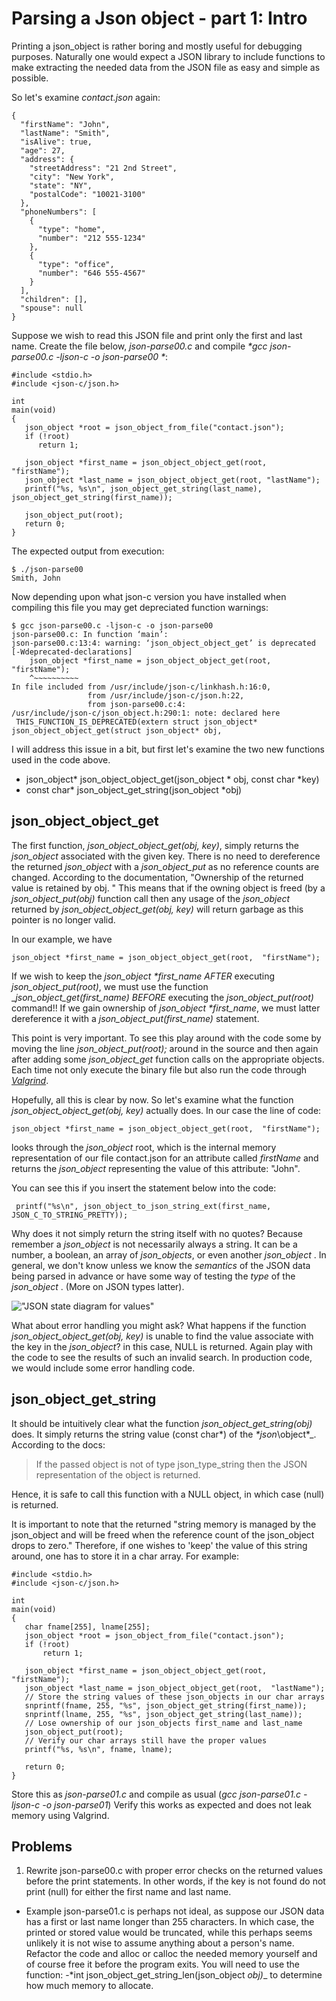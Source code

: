 # Parsing a Json object - part 1: Intro

Printing a json\_object is rather boring and mostly useful for debugging purposes. Naturally one would expect a JSON library to include functions to make extracting the needed data from the JSON file as easy and simple as possible.

So let's examine _*contact.json*_ again:

```
{
  "firstName": "John",
  "lastName": "Smith",
  "isAlive": true,
  "age": 27,
  "address": {
    "streetAddress": "21 2nd Street",
    "city": "New York",
    "state": "NY",
    "postalCode": "10021-3100"
  },
  "phoneNumbers": [
    {
      "type": "home",
      "number": "212 555-1234"
    },
    {
      "type": "office",
      "number": "646 555-4567"
    }
  ],
  "children": [],
  "spouse": null
}
```
Suppose we wish to read this JSON file and print only the first and last name. Create the file below, _*json-parse00.c*_ and compile _*gcc json-parse00.c -ljson-c -o json-parse00 *_:

```
#include <stdio.h>
#include <json-c/json.h>

int
main(void)
{
   json_object *root = json_object_from_file("contact.json");
   if (!root)
      return 1;

   json_object *first_name = json_object_object_get(root, "firstName");
   json_object *last_name = json_object_object_get(root, "lastName");
   printf("%s, %s\n", json_object_get_string(last_name), json_object_get_string(first_name));

   json_object_put(root);
   return 0;
}
```

The expected output from execution:

```
$ ./json-parse00
Smith, John

```

Now depending upon what json-c version you have installed when compiling this file you may get depreciated function warnings:

```
$ gcc json-parse00.c -ljson-c -o json-parse00
json-parse00.c: In function ‘main’:
json-parse00.c:13:4: warning: ‘json_object_object_get’ is deprecated [-Wdeprecated-declarations]
    json_object *first_name = json_object_object_get(root,  "firstName");
    ^~~~~~~~~~~
In file included from /usr/include/json-c/linkhash.h:16:0,
                 from /usr/include/json-c/json.h:22,
                 from json-parse00.c:4:
/usr/include/json-c/json_object.h:290:1: note: declared here
 THIS_FUNCTION_IS_DEPRECATED(extern struct json_object* json_object_object_get(struct json_object* obj,

```

I will address this issue in a bit, but first let's examine the two new functions used in the code above.

- json_object\* json\_object\_object\_get(json_object \* obj, const char \*key)
- const char\* json_object_get_string(json_object \*obj)


## json_object_object_get
The first function, _*json\_object\_object\_get(obj, key)*_, simply returns the _*json_object*_ associated with the given key. There is no need to dereference the returned _*json_object*_ with a _*json_object_put*_ as no reference counts are changed. According to the documentation, "Ownership of the returned value is retained by obj. " This means that if the owning object is freed (by a  _*json_object_put(obj)*_ function call then any usage of the _*json_object*_  returned by
 _*json_object_object_get(obj, key)*_ will return garbage as this pointer is no longer valid.

In our example, we have

```
json_object *first_name = json_object_object_get(root,  "firstName");
```

If we wish to keep the _*json_object \*first_name*_  *AFTER* executing _*json_object_put(root)*_, we must use the function _*json_object_get(first_name)* *BEFORE* executing the _*json_object_put(root)*_ command!! If we gain ownership of _*json_object \*first_name*_, we must latter dereference it with a _*json_object_put(first_name)*_ statement.

This point is very important. To see this play around with the code some by moving the line _*json_object_put(root);*_ around in the source and then again after adding some _*json_object_get*_ function calls on the appropriate objects. Each time not only execute the binary file but also run the code through  [_*Valgrind*_](https://www.valgrind.org/).

Hopefully, all this is clear by now. So let's examine what the function _*json_object_object_get(obj, key)*_ actually does. In our case the line of code:

```
json_object *first_name = json_object_object_get(root,  "firstName");
```

looks through the _*json_object*_ root, which is the internal memory representation of our file contact.json for an attribute called _*firstName*_ and returns the _*json_object*_ representing the value of this attribute: "John".

You can see this if you insert the statement below into the code:

```
 printf("%s\n", json_object_to_json_string_ext(first_name, JSON_C_TO_STRING_PRETTY));
```

Why does it not simply return the string itself with no quotes? Because remember a _*json_object*_  is not necessarily always a string. It can be a number, a boolean, an array of _*json_objects*_, or even another _*json_object*_ . In general, we don't know unless we know the _*semantics*_ of the JSON data being parsed in advance or have some way of testing the _*type*_ of the _*json_object*_ . (More on JSON types latter).

!["JSON state diagram for values"](https://github.com/rbtylee/tutorial-jsonc/blob/master/Images/value.png)

What about error handling you might ask? What happens if the function _*json_object_object_get(obj, key)*_ is unable to find the value associate with the key in the _*json_object*_? in this case, NULL is returned. Again play with the code to see the results of such an invalid search. In production code, we would include some error handling code.

## json\_object\_get\_string

It should be intuitively clear what the function _*json\_object\_get_string(obj)*_ does. It simply returns the string value (const char*) of the _*json_\object*_. According to the docs:
>If the passed object is not of type json\_type_string then the JSON representation of the object is returned.

Hence, it is safe to call this function with a NULL object, in which case (null) is returned.

It is important to note that the returned "string memory is managed by the json\_object and will be freed when the reference count of the json\_object drops to zero." Therefore, if one wishes to 'keep' the value of this string around, one has to store it in a char array. For example:

```
#include <stdio.h>
#include <json-c/json.h>

int
main(void)
{
   char fname[255], lname[255];
   json_object *root = json_object_from_file("contact.json");
   if (!root)
       return 1;

   json_object *first_name = json_object_object_get(root,  "firstName");
   json_object *last_name = json_object_object_get(root,  "lastName");
   // Store the string values of these json_objects in our char arrays
   snprintf(fname, 255, "%s", json_object_get_string(first_name));
   snprintf(lname, 255, "%s", json_object_get_string(last_name));
   // Lose ownership of our json_objects first_name and last_name
   json_object_put(root);
   // Verify our char arrays still have the proper values
   printf("%s, %s\n", fname, lname);

   return 0;
}

```

Store this as _*json-parse01.c*_ and compile as usual (_*gcc json-parse01.c -ljson-c -o json-parse01*_)
Verify this works as expected and does not leak memory using Valgrind.

## Problems

1. Rewrite json-parse00.c with proper error checks on the returned values before the print statements. In other words, if the key is not found do not print (null) for either the first name and last name.

- Example json-parse01.c is perhaps not ideal, as suppose our JSON data has a first or last name longer than 255 characters. In which case, the printed or stored value would be truncated, while this perhaps seems unlikely it is not wise to assume anything about a person's name. Refactor the code and alloc or calloc the needed memory yourself and of course free it before the program exits. You will need to use the function: -*int json\_object\_get\_string\_len(json_object *obj)*_ to determine how much memory to allocate.
